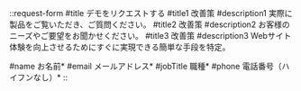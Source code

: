::request-form
#title
デモをリクエストする
#title1
改善策
#description1
実際に製品をご覧いただき、ご質問ください。
#title2
改善策
#description2
お客様のニーズやご要望をお聞かせください。
#title3
改善策
#description3
Webサイト体験を向上させるためにすぐに実現できる簡単な手段を特定。

#name
お名前*
#email
メールアドレス*
#jobTitle
職種*
#phone
電話番号（ハイフンなし）*
::